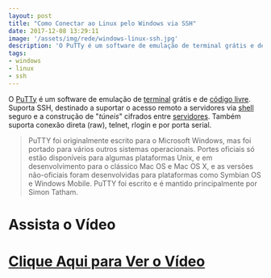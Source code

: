 ```yaml
---
layout: post
title: "Como Conectar ao Linux pelo Windows via SSH"
date: 2017-12-08 13:29:11
image: '/assets/img/rede/windows-linux-ssh.jpg'
description: 'O PuTTy é um software de emulação de terminal grátis e de código livre. Suporta SSH, destinado a suportar o acesso remoto a servidores via shell seguro e a construção de túneis cifrados entre servidores.'
tags:
- windows
- linux
- ssh
---
```


O [PuTTy](http://www.putty.org/) é um software de emulação de [terminal](http://terminalroot.com.br/tags/#terminal) grátis e de [código livre](http://terminalroot.com.br/tags/#softwarelivre). Suporta SSH, destinado a suportar o acesso remoto a servidores via [shell](http://terminalroot.com.br/shell) seguro e a construção de "_túneis_" cifrados entre [servidores](http://terminalroot.com.br/tags/#servidores). Também suporta conexão direta (raw), telnet, rlogin e por porta serial.

> PuTTY foi originalmente escrito para o Microsoft Windows, mas foi portado para vários outros sistemas operacionais. Portes oficiais só estão disponíveis para algumas plataformas Unix, e em desenvolvimento para o clássico Mac OS e Mac OS X, e as versões não-oficiais foram desenvolvidas para plataformas como Symbian OS e Windows Mobile. PuTTY foi escrito e é mantido principalmente por Simon Tatham.

# Assista o Vídeo

# [Clique Aqui para Ver o Vídeo](https://www.youtube.com/watch?v=EFHOhJggE4I)


<script async src="https://pagead2.googlesyndication.com/pagead/js/adsbygoogle.js"></script>

<!-- Informat -->
<ins class="adsbygoogle"
 style="display:block"
 data-ad-client="ca-pub-2838251107855362"
 data-ad-slot="2327980059"
 data-ad-format="auto"
 data-full-width-responsive="true"></ins>

<script>
(adsbygoogle = window.adsbygoogle || []).push({});
</script>



